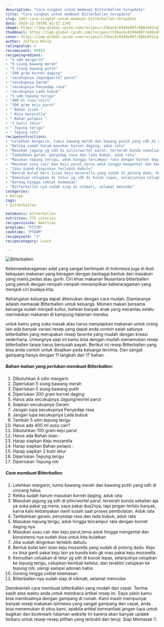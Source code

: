 ```yaml
---
description: "Cara singkat untuk membuat Bitterballen terupdate"
title: "Cara singkat untuk membuat Bitterballen terupdate"
slug: 1487-cara-singkat-untuk-membuat-bitterballen-terupdate
date: 2020-12-16T05:43:17.224Z
image: https://img-global.cpcdn.com/recipes/c33bacbc8349e98f/680x482cq70/bitterballen-foto-resep-utama.jpg
thumbnail: https://img-global.cpcdn.com/recipes/c33bacbc8349e98f/680x482cq70/bitterballen-foto-resep-utama.jpg
cover: https://img-global.cpcdn.com/recipes/c33bacbc8349e98f/680x482cq70/bitterballen-foto-resep-utama.jpg
author: Jeffery McCoy
ratingvalue: 4
reviewcount: 49929
recipeingredient:
- "4 sdm margarin"
- "5 siung bawang merah"
- "5 siung bawang putih"
- "200 gram kornet daging"
- "secukupnya Jagungwortel parut"
- "secukupnya Garam"
- "secukupnya Penyedap rasa"
- "secukupnya Lada bubuk"
- "5 sdm tepung terigu"
- "400 ml susu cair1"
- "100 gram keju parut"
- " Bahan isian "
- " Keju mozarella"
- " Bahan pelapis "
- "2 butir telur"
- " Tepung terigu"
- " Tepung roti"
recipeinstructions:
- "Lelehkan margarin, tumis bawang merah dan bawang putih yang sdh di cincang halus"
- "Ketika sudah harum masukan kornet daging, aduk rata"
- "Masukan jagung yg sdh di pilin/wortel parut, terserah bunda sekalian aja ya suka pakai yg mana, saya pakai dua2nya, tapi jangan terlalu banyak, karna kalo kebanyakan nanti susah saat proses pembulatan. Aduk rata"
- "Tambahkan garam, penyedap rasa dan lada bubuk, aduk rata"
- "Masukan tepung terigu, aduk hingga tercampur rata dengan kornet daging nya"
- "Masukan susu cair dan keju parut,terus aduk hingga mengental dan konsistensi nya sudah bisa untuk kita bulatkan"
- "Jika sudah dinginkan terlebih dahulu"
- "Bentuk bulat beri isian keju mozarella yang sudah di potong dadu. Keju nx bisa ganti pakai keju lain ya bunda kalo gk mau pakai keju mozarella"
- "Kemudian celupkan di telur yg sdh di kocok lepas, selanjutnya celupkan ke tepung terigu, celupkan kembali ketelur, dan terakhir celupkan ke tepung roti, ulangi sampai adonan habis"
- "Goreng hingga coklat keemasan"
- "Bitterballen nya sudah siap di nikmati, selamat mencoba"
categories:
- Recipe
tags:
- bitterballen

katakunci: bitterballen 
nutrition: 275 calories
recipecuisine: American
preptime: "PT27M"
cooktime: "PT60M"
recipeyield: "3"
recipecategory: Lunch

---
```



![Bitterballen](https://img-global.cpcdn.com/recipes/c33bacbc8349e98f/680x482cq70/bitterballen-foto-resep-utama.jpg)

Kebenarekaragaman adat yang sangat berlimpah di Indonesia juga di ikuti kekayaan makanan yang beragam dengan berbagai bentuk dari masakan yang manis,pedas atau gurih. Ciri khas makanan Nusantara bitterballen yang penuh dengan rempah-rempah menampilkan keberaragaman yang menjadi ciri budaya kita.




Kehangatan keluarga dapat ditemukan dengan cara mudah. Diantaranya adalah memasak Bitterballen untuk keluarga. Momen makan bersama keluarga sudah menjadi kultur, bahkan banyak anak yang merantau selalu merindukan makanan di kampung halaman mereka.

untuk kamu yang suka masak atau harus menyiapkan makanan untuk orang lain ada banyak variasi resep yang dapat anda contoh salah satunya bitterballen yang merupakan resep favorite yang mudah dengan kreasi sederhana. Untungnya saat ini kamu bisa dengan mudah menemukan resep bitterballen tanpa harus bersusah payah.
Berikut ini resep Bitterballen yang bisa anda contoh untuk disajikan pada keluarga tercinta. Dan sangat gampang hanya dengan 11 langkah dan 17 bahan.


<!--inarticleads1-->

##### Bahan-bahan yang perlukan membuat Bitterballen:

1. Dibutuhkan 4 sdm margarin
1. Diperlukan 5 siung bawang merah
1. Diperlukan 5 siung bawang putih
1. Diperlukan 200 gram kornet daging
1. Harus ada secukupnya Jagung/wortel parut
1. Siapkan secukupnya Garam
1. Jangan lupa secukupnya Penyedap rasa
1. Jangan lupa secukupnya Lada bubuk
1. Tambah 5 sdm tepung terigu
1. Harus ada 400 ml susu cair1
1. Dibutuhkan 100 gram keju parut
1. Harus ada  Bahan isian :
1. Harap siapkan  Keju mozarella
1. Harap siapkan  Bahan pelapis :
1. Harap siapkan 2 butir telur
1. Diperlukan  Tepung terigu
1. Diperlukan  Tepung roti




<!--inarticleads2-->

##### Cara membuat  Bitterballen:

1. Lelehkan margarin, tumis bawang merah dan bawang putih yang sdh di cincang halus
1. Ketika sudah harum masukan kornet daging, aduk rata
1. Masukan jagung yg sdh di pilin/wortel parut, terserah bunda sekalian aja ya suka pakai yg mana, saya pakai dua2nya, tapi jangan terlalu banyak, karna kalo kebanyakan nanti susah saat proses pembulatan. Aduk rata
1. Tambahkan garam, penyedap rasa dan lada bubuk, aduk rata
1. Masukan tepung terigu, aduk hingga tercampur rata dengan kornet daging nya
1. Masukan susu cair dan keju parut,terus aduk hingga mengental dan konsistensi nya sudah bisa untuk kita bulatkan
1. Jika sudah dinginkan terlebih dahulu
1. Bentuk bulat beri isian keju mozarella yang sudah di potong dadu. Keju nx bisa ganti pakai keju lain ya bunda kalo gk mau pakai keju mozarella
1. Kemudian celupkan di telur yg sdh di kocok lepas, selanjutnya celupkan ke tepung terigu, celupkan kembali ketelur, dan terakhir celupkan ke tepung roti, ulangi sampai adonan habis
1. Goreng hingga coklat keemasan
1. Bitterballen nya sudah siap di nikmati, selamat mencoba




Demikianlah cara membuat bitterballen yang mudah dan cepat. Terima kasih atas waktu anda untuk membaca artikel resep ini. Saya yakin kamu bisa membuatnya dengan gampang di rumah. Kami masih mempunyai banyak resep makanan istimewa yang sangat gampang dan cepat, anda bisa menemukan di situs kami, apabila artikel bermanfaat jangan lupa untuk bagikan dan bookmark halaman website ini karena akan banyak update terbaru untuk resep-resep pilihan yang terbukti dan teruji. Siap Memasak !!. 
